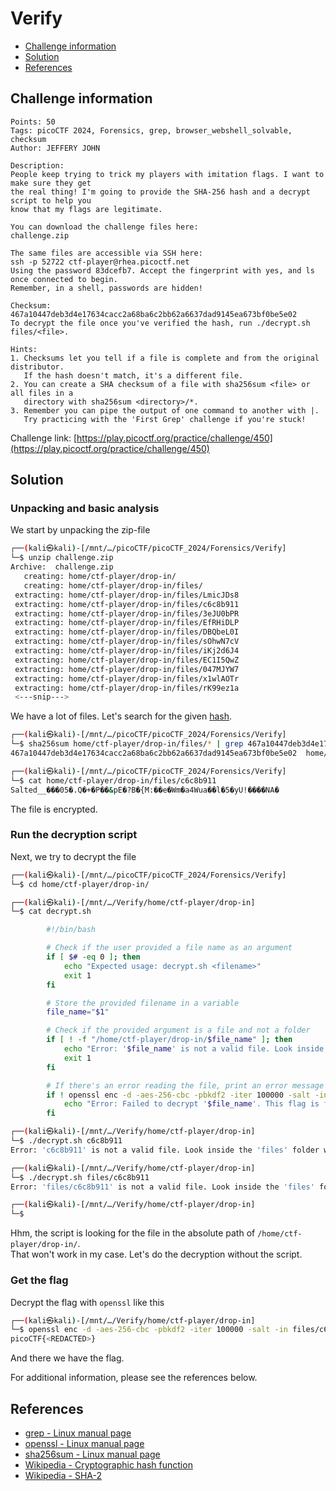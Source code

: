 # Verify

- [Challenge information](#challenge-information)
- [Solution](#solution)
- [References](#references)

## Challenge information
```
Points: 50
Tags: picoCTF 2024, Forensics, grep, browser_webshell_solvable, checksum
Author: JEFFERY JOHN

Description:
People keep trying to trick my players with imitation flags. I want to make sure they get 
the real thing! I'm going to provide the SHA-256 hash and a decrypt script to help you 
know that my flags are legitimate.

You can download the challenge files here:
challenge.zip

The same files are accessible via SSH here:
ssh -p 52722 ctf-player@rhea.picoctf.net
Using the password 83dcefb7. Accept the fingerprint with yes, and ls once connected to begin. 
Remember, in a shell, passwords are hidden!

Checksum: 467a10447deb3d4e17634cacc2a68ba6c2bb62a6637dad9145ea673bf0be5e02
To decrypt the file once you've verified the hash, run ./decrypt.sh files/<file>.

Hints:
1. Checksums let you tell if a file is complete and from the original distributor. 
   If the hash doesn't match, it's a different file.
2. You can create a SHA checksum of a file with sha256sum <file> or all files in a 
   directory with sha256sum <directory>/*.
3. Remember you can pipe the output of one command to another with |. 
   Try practicing with the 'First Grep' challenge if you're stuck!
```
Challenge link: [https://play.picoctf.org/practice/challenge/450](https://play.picoctf.org/practice/challenge/450)

## Solution

### Unpacking and basic analysis

We start by unpacking the zip-file
```bash
┌──(kali㉿kali)-[/mnt/…/picoCTF/picoCTF_2024/Forensics/Verify]
└─$ unzip challenge.zip 
Archive:  challenge.zip
   creating: home/ctf-player/drop-in/
   creating: home/ctf-player/drop-in/files/
 extracting: home/ctf-player/drop-in/files/LmicJDs8  
 extracting: home/ctf-player/drop-in/files/c6c8b911  
 extracting: home/ctf-player/drop-in/files/3eJU0bPR  
 extracting: home/ctf-player/drop-in/files/EfRHiDLP  
 extracting: home/ctf-player/drop-in/files/DBQbeL0I  
 extracting: home/ctf-player/drop-in/files/sOhwN7cV  
 extracting: home/ctf-player/drop-in/files/iKj2d6J4  
 extracting: home/ctf-player/drop-in/files/EC1I5QwZ  
 extracting: home/ctf-player/drop-in/files/047MJYW7  
 extracting: home/ctf-player/drop-in/files/x1wlAOTr  
 extracting: home/ctf-player/drop-in/files/rK99ez1a  
 <---snip--->
```

We have a lot of files. Let's search for the given [hash](https://en.wikipedia.org/wiki/Cryptographic_hash_function).
```bash
┌──(kali㉿kali)-[/mnt/…/picoCTF/picoCTF_2024/Forensics/Verify]
└─$ sha256sum home/ctf-player/drop-in/files/* | grep 467a10447deb3d4e17634cacc2a68ba6c2bb62a6637dad9145ea673bf0be5e02
467a10447deb3d4e17634cacc2a68ba6c2bb62a6637dad9145ea673bf0be5e02  home/ctf-player/drop-in/files/c6c8b911

┌──(kali㉿kali)-[/mnt/…/picoCTF/picoCTF_2024/Forensics/Verify]
└─$ cat home/ctf-player/drop-in/files/c6c8b911
Salted__���05�.Q�+�P��&pE�?B�{M:��e�Wm�a4Wua��l�5�yU!����NA�

```
The file is encrypted.

### Run the decryption script

Next, we try to decrypt the file
```bash
┌──(kali㉿kali)-[/mnt/…/picoCTF/picoCTF_2024/Forensics/Verify]
└─$ cd home/ctf-player/drop-in/              

┌──(kali㉿kali)-[/mnt/…/Verify/home/ctf-player/drop-in]
└─$ cat decrypt.sh                            

        #!/bin/bash

        # Check if the user provided a file name as an argument
        if [ $# -eq 0 ]; then
            echo "Expected usage: decrypt.sh <filename>"
            exit 1
        fi

        # Store the provided filename in a variable
        file_name="$1"

        # Check if the provided argument is a file and not a folder
        if [ ! -f "/home/ctf-player/drop-in/$file_name" ]; then
            echo "Error: '$file_name' is not a valid file. Look inside the 'files' folder with 'ls -R'!"
            exit 1
        fi

        # If there's an error reading the file, print an error message
        if ! openssl enc -d -aes-256-cbc -pbkdf2 -iter 100000 -salt -in "/home/ctf-player/drop-in/$file_name" -k picoCTF; then
            echo "Error: Failed to decrypt '$file_name'. This flag is fake! Keep looking!"
        fi

┌──(kali㉿kali)-[/mnt/…/Verify/home/ctf-player/drop-in]
└─$ ./decrypt.sh c6c8b911
Error: 'c6c8b911' is not a valid file. Look inside the 'files' folder with 'ls -R'!

┌──(kali㉿kali)-[/mnt/…/Verify/home/ctf-player/drop-in]
└─$ ./decrypt.sh files/c6c8b911
Error: 'files/c6c8b911' is not a valid file. Look inside the 'files' folder with 'ls -R'!

┌──(kali㉿kali)-[/mnt/…/Verify/home/ctf-player/drop-in]
└─$ 
```
Hhm, the script is looking for the file in the absolute path of `/home/ctf-player/drop-in/`.  
That won't work in my case. Let's do the decryption without the script.

### Get the flag

Decrypt the flag with `openssl` like this
```bash
┌──(kali㉿kali)-[/mnt/…/Verify/home/ctf-player/drop-in]
└─$ openssl enc -d -aes-256-cbc -pbkdf2 -iter 100000 -salt -in files/c6c8b911 -k picoCTF
picoCTF{<REDACTED>}
```
And there we have the flag.

For additional information, please see the references below.

## References

- [grep - Linux manual page](https://man7.org/linux/man-pages/man1/grep.1.html)
- [openssl - Linux manual page](https://linux.die.net/man/1/openssl)
- [sha256sum - Linux manual page](https://man7.org/linux/man-pages/man1/sha256sum.1.html)
- [Wikipedia - Cryptographic hash function](https://en.wikipedia.org/wiki/Cryptographic_hash_function)
- [Wikipedia - SHA-2](https://en.wikipedia.org/wiki/SHA-2)
